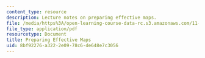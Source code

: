 ```yaml
---
content_type: resource
description: Lecture notes on preparing effective maps.
file: /media/https%3A/open-learning-course-data-rc.s3.amazonaws.com/11-208-introduction-to-computers-in-public-management-ii-january-iap-2002/8bf92276a3222e0978c6de648e7c3056_lect8.pdf
file_type: application/pdf
resourcetype: Document
title: Preparing Effective Maps
uid: 8bf92276-a322-2e09-78c6-de648e7c3056
---
```

